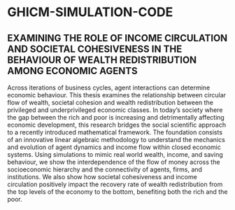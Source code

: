 # GHICM-SIMULATION-CODE
## EXAMINING THE ROLE OF INCOME CIRCULATION AND SOCIETAL COHESIVENESS IN THE BEHAVIOUR OF WEALTH REDISTRIBUTION AMONG ECONOMIC AGENTS

Across iterations of business cycles, agent interactions can determine economic behaviour. This thesis examines the relationship between circular flow of wealth, societal cohesion and wealth redistribution between the privileged and underprivileged economic classes. In today’s society where the gap between the rich and poor is increasing and detrimentally affecting economic development, this research bridges the social scientific approach to a recently introduced mathematical framework. The foundation consists of an innovative linear algebraic methodology to understand the mechanics and evolution of agent dynamics and income flow within closed economic systems. Using simulations to mimic real world wealth, income, and saving behaviour, we show the interdependence of the flow of money across the socioeconomic hierarchy and the connectivity of agents, firms, and institutions. We also show how societal cohesiveness and income circulation positively impact the recovery rate of wealth redistribution from the top levels of the economy to the bottom, benefiting both the rich and the poor.
